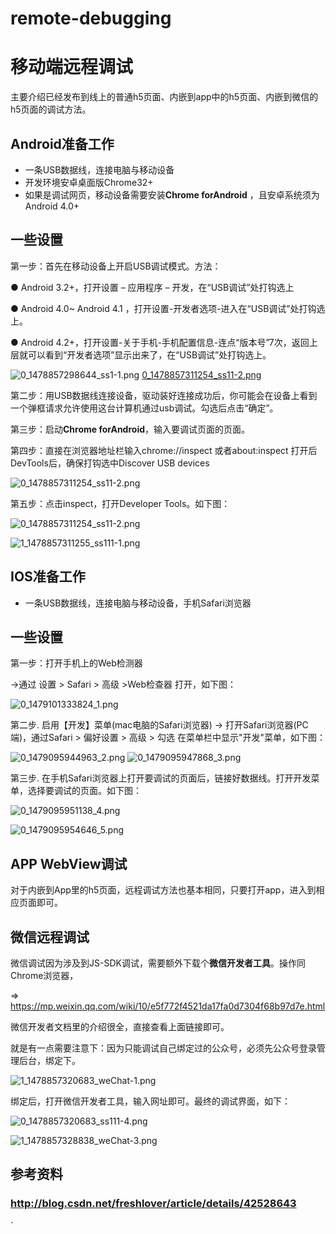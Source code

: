 # remote-debugging
# 移动端远程调试

主要介绍已经发布到线上的普通h5页面、内嵌到app中的h5页面、内嵌到微信的h5页面的调试方法。


## Android准备工作
- 一条USB数据线，连接电脑与移动设备
- 开发环境安卓桌面版Chrome32+
- 如果是调试网页，移动设备需要安装**Chrome forAndroid** ，且安卓系统须为Android 4.0+


## 一些设置
第一步：首先在移动设备上开启USB调试模式。方法：

● Android 3.2+，打开设置 – 应用程序 – 开发，在“USB调试”处打钩选上

● Android 4.0~ Android 4.1 ，打开设置-开发者选项-进入在“USB调试”处打钩选上。

● Android 4.2+，打开设置-关于手机-手机配置信息-连点“版本号”7次，返回上层就可以看到“开发者选项”显示出来了，在“USB调试”处打钩选上。


![0_1478857298644_ss1-1.png](http://angular.angular-china.org/fe467d0d-3424-4e9d-a0e2-7ec77742c7ca.png)
[0_1478857311254_ss11-2.png](http://angular.angular-china.org/6fecd812-63c0-483a-aace-7d2d949a7ede.png)


第二步：用USB数据线连接设备，驱动装好连接成功后，你可能会在设备上看到一个弹框请求允许使用这台计算机通过usb调试。勾选后点击“确定”。

第三步：启动**Chrome forAndroid**，输入要调试页面的页面。

第四步：直接在浏览器地址栏输入chrome://inspect 或者about:inspect
打开后DevTools后，确保打钩选中Discover USB devices


![0_1478857311254_ss11-2.png](http://angular.angular-china.org/6fecd812-63c0-483a-aace-7d2d949a7ede.png)


第五步：点击inspect，打开Developer Tools。如下图：

![0_1478857311254_ss11-2.png](http://angular.angular-china.org/6fecd812-63c0-483a-aace-7d2d949a7ede.png)

![1_1478857311255_ss111-1.png](http://angular.angular-china.org/35ec8075-2617-4f17-848c-ba9d1485567c.png)


## IOS准备工作
- 一条USB数据线，连接电脑与移动设备，手机Safari浏览器

## 一些设置
第一步：打开手机上的Web检测器

→通过 设置 > Safari > 高级 >Web检查器 打开，如下图：

![0_1479101333824_1.png](http://angular.angular-china.org/33f90ce7-38c4-4edb-9a3b-a0126af0e4e5.png)

第二步. 启用【开发】菜单(mac电脑的Safari浏览器)
→ 打开Safari浏览器(PC端)，通过Safari > 偏好设置 > 高级 > 勾选 在菜单栏中显示"开发"菜单，如下图：

![0_1479095944963_2.png](http://angular.angular-china.org/520b058d-7411-4f11-a767-214387cd13c3.png)
![0_1479095947868_3.png](http://angular.angular-china.org/f2fc145a-8813-4008-89a8-21001418bbfb.png)

第三步. 在手机Safari浏览器上打开要调试的页面后，链接好数据线。打开开发菜单，选择要调试的页面。如下图：

![0_1479095951138_4.png](http://angular.angular-china.org/d41123e1-9952-4f26-a3db-88f586088212.png)

![0_1479095954646_5.png](http://angular.angular-china.org/7c5476cb-72a5-437a-a601-19dfc1fdcb4f.png) 


## APP WebView调试
对于内嵌到App里的h5页面，远程调试方法也基本相同，只要打开app，进入到相应页面即可。



## 微信远程调试
微信调试因为涉及到JS-SDK调试，需要额外下载个**微信开发者工具**。操作同Chrome浏览器，

=> https://mp.weixin.qq.com/wiki/10/e5f772f4521da17fa0d7304f68b97d7e.html

微信开发者文档里的介绍很全，直接查看上面链接即可。


就是有一点需要注意下：因为只能调试自己绑定过的公众号，必须先公众号登录管理后台，绑定下。

![1_1478857320683_weChat-1.png](http://angular.angular-china.org/97679fdc-1d53-4dac-b8b2-991e260eb5b6.png)

绑定后，打开微信开发者工具，输入网址即可。最终的调试界面，如下：

![0_1478857320683_ss111-4.png](http://angular.angular-china.org/ed99c560-c0b0-4280-9f46-42734de3395b.png)

![1_1478857328838_weChat-3.png](http://angular.angular-china.org/762e98c6-5c75-4656-96c4-dc1e4ede905e.png)




## 参考资料
### http://blog.csdn.net/freshlover/article/details/42528643
`
